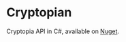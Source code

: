 # Cryptopian
Cryptopia API in C#, available on [Nuget](https://www.nuget.org/packages/Cryptopian/).
